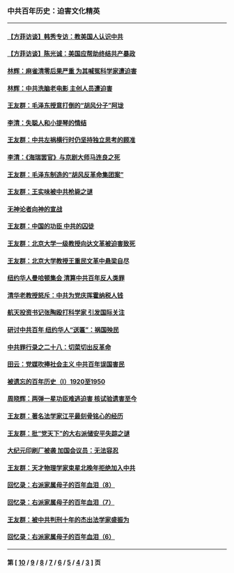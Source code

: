 ### 中共百年历史：迫害文化精英
---
#### [【方菲访谈】韩秀专访：教美国人认识中共](../../pages/nf1176111/n13821310.md?01010430) 
#### [【方菲访谈】陈光诚：美国应帮助终结共产暴政](../../pages/nf1176111/n13759521.md?01010430) 
#### [林辉：麻雀清零后果严重 为其喊冤科学家遭迫害](../../pages/nf1176111/n13746900.md?01010430) 
#### [林辉：中共洗脑老电影 主创人员遭迫害](../../pages/nf1176111/n13699437.md?01010430) 
#### [王友群：毛泽东授意打倒的“胡风分子”阿垅](../../pages/nf1176111/n13592541.md?01010430) 
#### [李清：失聪人和小提琴的情结](../../pages/nf1176111/n13459280.md?01010430) 
#### [王友群：中共左祸横行时仍坚持独立思考的顾准](../../pages/nf1176111/n13444722.md?01010430) 
#### [李清：《海瑞罢官》与京剧大师马连良之死](../../pages/nf1176111/n13412316.md?01010430) 
#### [王友群：毛泽东制造的“胡风反革命集团案”](../../pages/nf1176111/n13324909.md?01010430) 
#### [王友群：王实味被中共枪毙之谜](../../pages/nf1176111/n13307502.md?01010430) 
#### [无神论者向神的宣战](../../pages/nf1176111/n13281535.md?01010430) 
#### [王友群：中国的功臣 中共的囚徒](../../pages/nf1176111/n13291790.md?01010430) 
#### [王友群：北京大学一级教授向达文革被迫害致死](../../pages/nf1176111/n13150966.md?01010430) 
#### [王友群：北京大学教授王重民文革中悬梁自尽](../../pages/nf1176111/n13084645.md?01010430) 
#### [纽约华人曼哈顿集会 清算中共百年反人类罪](../../pages/nf1176111/n13084157.md?01010430) 
#### [清华老教授怒斥：中共为党庆挥霍纳税人钱](../../pages/nf1176111/n13071430.md?01010430) 
#### [航天投资书记张陶殴打科学家 引发国际关注](../../pages/nf1176111/n13069132.md?01010430) 
#### [研讨中共百年 纽约华人“送匾”：祸国殃民](../../pages/nf1176111/n13057367.md?01010430) 
#### [中共罪行录之二十八：切菜切出反革命](../../pages/nf1176111/n13030600.md?01010430) 
#### [田云：党媒吹捧社会主义 中共百年误国害民](../../pages/nf1176111/n13006682.md?01010430) 
#### [被遗忘的百年历史（I）1920至1950](../../pages/nf1176111/n12986411.md?01010430) 
#### [周晓辉：两弹一星功臣难逃迫害 核试验遗害至今](../../pages/nf1176111/n12974997.md?01010430) 
#### [王友群：著名法学家江平最刻骨铭心的经历](../../pages/nf1176111/n12970787.md?01010430) 
#### [王友群：批“党天下”的大右派储安平失踪之谜](../../pages/nf1176111/n12954229.md?01010430) 
#### [大纪元印刷厂被袭 加国会议员：无法容忍](../../pages/nf1176111/n12883028.md?01010430) 
#### [王友群：天才物理学家束星北晚年拒绝加入中共](../../pages/nf1176111/n12792913.md?01010430) 
#### [回忆录：右派家属母子的百年血泪（8）](../../pages/nf1176111/n12706196.md?01010430) 
#### [回忆录：右派家属母子的百年血泪（7）](../../pages/nf1176111/n12706191.md?01010430) 
#### [王友群：被中共判刑十年的杰出法学家盛振为](../../pages/nf1176111/n12706141.md?01010430) 
#### [回忆录：右派家属母子的百年血泪（6）](../../pages/nf1176111/n12698863.md?01010430) 

---
#### 第 [ [10](./10.md?01010430) / [9](./9.md?01010430) / [8](./8.md?01010430) / [7](./7.md?01010430) / [6](./6.md?01010430) / [5](./5.md?01010430) / [4](./4.md?01010430) / [3](./3.md?01010430) ] 页
